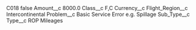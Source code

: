 <?xml version="1.0" encoding="UTF-8"?>
<CustomMetadata xmlns="http://soap.sforce.com/2006/04/metadata" xmlns:xsi="http://www.w3.org/2001/XMLSchema-instance" xmlns:xsd="http://www.w3.org/2001/XMLSchema">
    <label>C018</label>
    <protected>false</protected>
    <values>
        <field>Amount__c</field>
        <value xsi:type="xsd:double">8000.0</value>
    </values>
    <values>
        <field>Class__c</field>
        <value xsi:type="xsd:string">F,C</value>
    </values>
    <values>
        <field>Currency__c</field>
        <value xsi:nil="true"/>
    </values>
    <values>
        <field>Flight_Region__c</field>
        <value xsi:type="xsd:string">Intercontinental</value>
    </values>
    <values>
        <field>Problem__c</field>
        <value xsi:type="xsd:string">Basic Service Error e.g. Spillage</value>
    </values>
    <values>
        <field>Sub_Type__c</field>
        <value xsi:nil="true"/>
    </values>
    <values>
        <field>Type__c</field>
        <value xsi:type="xsd:string">ROP Mileages</value>
    </values>
</CustomMetadata>
